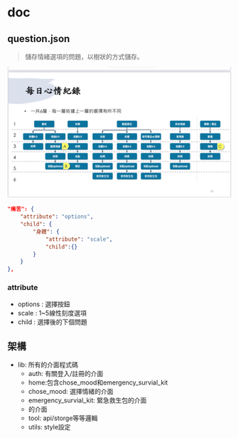# doc
## question.json
>儲存情緒選項的問題，以樹狀的方式儲存。

![照片](img\E27D5065-54E5-4D5E-8D84-1B3301629D07.jpg)
```json
"痛苦": {
    "attribute": "options",
    "child": {
        "身體": {
            "attribute": "scale",
            "child":{}
        }
    }
},
```
### attribute
* options : 選擇按鈕
* scale : 1~5線性刻度選項
* child : 選擇後的下個問題

## 架構
* lib: 所有的介面程式碼
  * auth: 有關登入/註冊的介面
  * home:包含chose_mood和emergency_survial_kit
  * chose_mood: 選擇情緒的介面
  * emergency_survial_kit: 緊急救生包的介面
  * 的介面
  * tool: api/storge等等邏輯
  * utils: style設定

